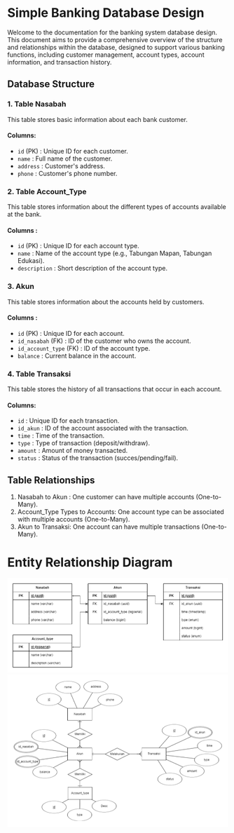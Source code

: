 # Simple Banking Database Design
Welcome to the documentation for the banking system database design. This document aims to provide a comprehensive overview of the structure and relationships within the database, designed to support various banking functions, including customer management, account types, account information, and transaction history.

## Database Structure
### 1. Table Nasabah
This table stores basic information about each bank customer.
#### Columns:
- `id` (PK) : Unique ID for each customer.
- `name` : Full name of the customer.
- `address` : Customer's address.
- `phone` : Customer's phone number.

### 2. Table Account_Type
This table stores information about the different types of accounts available at the bank.
#### Columns :
- `id` (PK) : Unique ID for each account type.
- `name` : Name of the account type (e.g., Tabungan Mapan, Tabungan Edukasi).
- `description` : Short description of the account type.

### 3. Akun
This table stores information about the accounts held by customers.
#### Columns :
- `id` (PK) : Unique ID for each account.
- `id_nasabah` (FK) : ID of the customer who owns the account.
- `id_account_type` (FK) : ID of the account type.
- `balance` : Current balance in the account.

### 4. Table Transaksi
This table stores the history of all transactions that occur in each account.
#### Columns:
- `id` : Unique ID for each transaction.
- `id_akun` : ID of the account associated with the transaction.
- `time` : Time of the transaction.
- `type` : Type of transaction (deposit/withdraw).
- `amount` : Amount of money transacted.
- `status` : Status of the transaction (succes/pending/fail).

## Table Relationships
1. Nasabah to Akun : One customer can have multiple accounts (One-to-Many).
2. Account_Type Types to Accounts: One account type can be associated with multiple accounts (One-to-Many).
3. Akun to Transaksi: One account can have multiple transactions (One-to-Many).

# Entity Relationship Diagram
![ERD_V1](ERD_V1.png)
![ERD_V2](ERD_V2.png)
